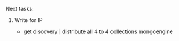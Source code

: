 Next tasks:

1. Write for IP
    
    - get discovery | distribute all 4 to 4 collections mongoengine

    <!-- - based on open ports from discovery ip collection:
        
        - make get and post and store in port request collection
            
            - response.headers

            - response.cookies

            - response.content => forms (beautifulsoup)

            - response.content => href

            - response.content => links

            - response.status_code -->

<!-- 2. Update Discovery domain similarly to 1. -->